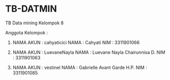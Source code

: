 # TB-DATMIN
TB Data mining Kelompok 8

Anggota Kelompok :

1. NAMA AKUN  : cahyaticici
   NAMA       : Cahyati
   NIM        : 3311901066

2. NAMA AKUN  : LuevaneNayla
   NAMA       : Luevane Nayla Chairunnisa D.
   NIM        : 3311901063

3. NAMA AKUN  : vestinel
   NAMA       : Gabrielle Avant Garde H.P.
   NIM        : 3311901085
